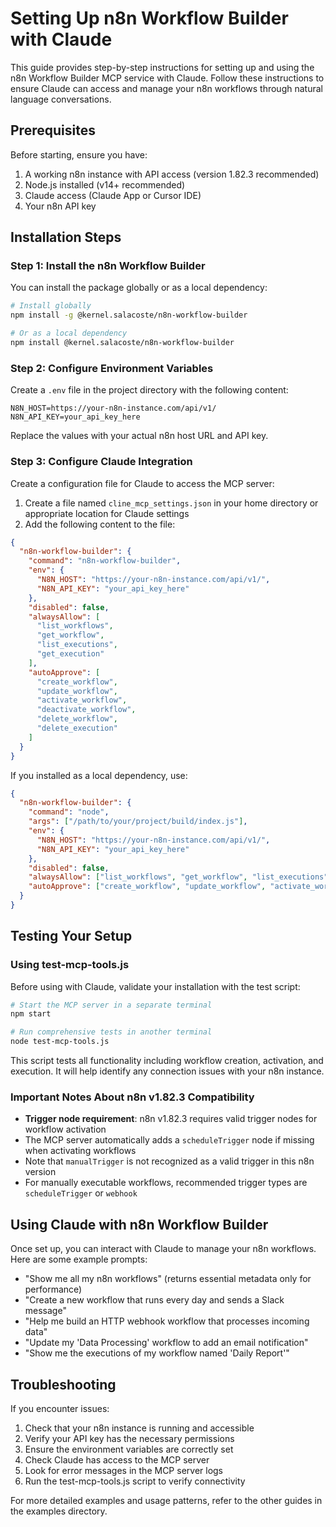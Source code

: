 # Setting Up n8n Workflow Builder with Claude

This guide provides step-by-step instructions for setting up and using the n8n Workflow Builder MCP service with Claude. Follow these instructions to ensure Claude can access and manage your n8n workflows through natural language conversations.

## Prerequisites

Before starting, ensure you have:

1. A working n8n instance with API access (version 1.82.3 recommended)
2. Node.js installed (v14+ recommended)
3. Claude access (Claude App or Cursor IDE)
4. Your n8n API key

## Installation Steps

### Step 1: Install the n8n Workflow Builder

You can install the package globally or as a local dependency:

```bash
# Install globally
npm install -g @kernel.salacoste/n8n-workflow-builder

# Or as a local dependency
npm install @kernel.salacoste/n8n-workflow-builder
```

### Step 2: Configure Environment Variables

Create a `.env` file in the project directory with the following content:

```
N8N_HOST=https://your-n8n-instance.com/api/v1/
N8N_API_KEY=your_api_key_here
```

Replace the values with your actual n8n host URL and API key.

### Step 3: Configure Claude Integration

Create a configuration file for Claude to access the MCP server:

1. Create a file named `cline_mcp_settings.json` in your home directory or appropriate location for Claude settings
2. Add the following content to the file:

```json
{
  "n8n-workflow-builder": {
    "command": "n8n-workflow-builder",
    "env": {
      "N8N_HOST": "https://your-n8n-instance.com/api/v1/",
      "N8N_API_KEY": "your_api_key_here" 
    },
    "disabled": false,
    "alwaysAllow": [
      "list_workflows",
      "get_workflow",
      "list_executions", 
      "get_execution"
    ],
    "autoApprove": [
      "create_workflow",
      "update_workflow",
      "activate_workflow",
      "deactivate_workflow", 
      "delete_workflow",
      "delete_execution"
    ]
  }
}
```

If you installed as a local dependency, use:

```json
{
  "n8n-workflow-builder": {
    "command": "node",
    "args": ["/path/to/your/project/build/index.js"],
    "env": {
      "N8N_HOST": "https://your-n8n-instance.com/api/v1/",
      "N8N_API_KEY": "your_api_key_here"
    },
    "disabled": false,
    "alwaysAllow": ["list_workflows", "get_workflow", "list_executions", "get_execution"],
    "autoApprove": ["create_workflow", "update_workflow", "activate_workflow", "deactivate_workflow", "delete_workflow", "delete_execution"]
  }
}
```

## Testing Your Setup

### Using test-mcp-tools.js

Before using with Claude, validate your installation with the test script:

```bash
# Start the MCP server in a separate terminal
npm start

# Run comprehensive tests in another terminal
node test-mcp-tools.js
```

This script tests all functionality including workflow creation, activation, and execution. 
It will help identify any connection issues with your n8n instance.

### Important Notes About n8n v1.82.3 Compatibility

* **Trigger node requirement**: n8n v1.82.3 requires valid trigger nodes for workflow activation
* The MCP server automatically adds a `scheduleTrigger` node if missing when activating workflows
* Note that `manualTrigger` is not recognized as a valid trigger in this n8n version
* For manually executable workflows, recommended trigger types are `scheduleTrigger` or `webhook`

## Using Claude with n8n Workflow Builder

Once set up, you can interact with Claude to manage your n8n workflows. Here are some example prompts:

- "Show me all my n8n workflows" (returns essential metadata only for performance)
- "Create a new workflow that runs every day and sends a Slack message"
- "Help me build an HTTP webhook workflow that processes incoming data"
- "Update my 'Data Processing' workflow to add an email notification"
- "Show me the executions of my workflow named 'Daily Report'"

## Troubleshooting

If you encounter issues:

1. Check that your n8n instance is running and accessible
2. Verify your API key has the necessary permissions
3. Ensure the environment variables are correctly set
4. Check Claude has access to the MCP server
5. Look for error messages in the MCP server logs
6. Run the test-mcp-tools.js script to verify connectivity

For more detailed examples and usage patterns, refer to the other guides in the examples directory. 